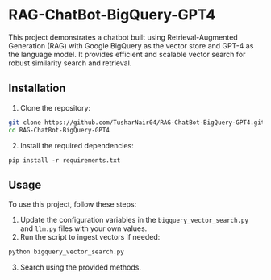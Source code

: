 # RAG-ChatBot-BigQuery-GPT4

This project demonstrates a chatbot built using Retrieval-Augmented Generation (RAG) with Google BigQuery as the vector store and GPT-4 as the language model. It provides efficient and scalable vector search for robust similarity search and retrieval.

## Installation

1. Clone the repository:
```bash
git clone https://github.com/TusharNair04/RAG-ChatBot-BigQuery-GPT4.git
cd RAG-ChatBot-BigQuery-GPT4
```
2. Install the required dependencies:
```
pip install -r requirements.txt
```

## Usage
To use this project, follow these steps:

1. Update the configuration variables in the `bigquery_vector_search.py` and `llm.py` files with your own values.
2. Run the script to ingest vectors if needed:
```bash
python bigquery_vector_search.py
```
3. Search using the provided methods.
